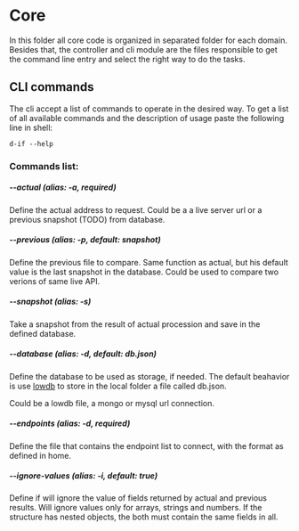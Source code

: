 # Core

In this folder all core code is organized in separated folder for each domain. Besides that, the controller and cli module are the files responsible to get the command line entry and select the right way to do the tasks.

## CLI commands

The cli accept a list of commands to operate in the desired way. To get a list of all available commands and the description of usage paste the following line in shell:
```shell
d-if --help
```

### Commands list:

##### --actual (alias: -a, required)

Define the actual address to request. Could be a a live server url or a previous snapshot (TODO) from database.

##### --previous (alias: -p, default: snapshot)

Define the previous file to compare. Same function as actual, but his default value is the last snapshot in the database. Could be used to compare two verions of same live API.

##### --snapshot (alias: -s)

Take a snapshot from the result of actual procession and save in the defined database.

##### --database (alias: -d, default: db.json)

Define the database to be used as storage, if needed. The default beahavior is use [lowdb]() to store in the local folder a file called db.json.

Could be a lowdb file, a mongo or mysql url connection.

##### --endpoints (alias: -d, required)

Define the file that contains the endpoint list to connect, with the format as defined in home.

##### --ignore-values (alias: -i, default: true)

Define if will ignore the value of fields returned by actual and previous results. Will ignore values only for arrays, strings and numbers. If the structure has nested objects, the both must contain the same fields in all.
